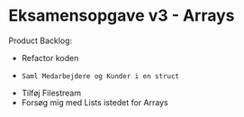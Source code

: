 # Eksamensopgave v3 - Arrays

Product Backlog:
- Refactor koden
-     Saml Medarbejdere og Kunder i en struct
- Tilføj Filestream
- Forsøg mig med Lists istedet for Arrays
